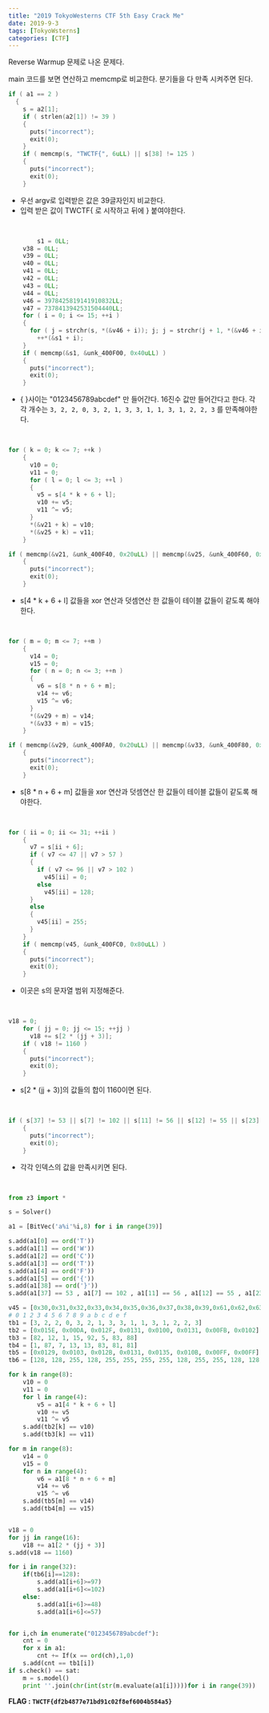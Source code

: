 ```yaml
---
title: "2019 TokyoWesterns CTF 5th Easy Crack Me"
date: 2019-9-3
tags: [TokyoWsterns]
categories: [CTF]
---
```


Reverse Warmup 문제로 나온 문제다. 

main 코드를 보면 연산하고 memcmp로 비교한다. 분기들을 다 만족 시켜주면 된다.

```c
if ( a1 == 2 )
  {
    s = a2[1];
    if ( strlen(a2[1]) != 39 )
    {
      puts("incorrect");
      exit(0);
    }
    if ( memcmp(s, "TWCTF{", 6uLL) || s[38] != 125 )
    {
      puts("incorrect");
      exit(0);
    }
```

* 우선 argv로 입력받은 값은 39글자인지 비교한다.
* 입력 받은 값이 TWCTF{ 로 시작하고 뒤에 } 붙여야한다.

<br />

```c
		s1 = 0LL;
    v38 = 0LL;
    v39 = 0LL;
    v40 = 0LL;
    v41 = 0LL;
    v42 = 0LL;
    v43 = 0LL;
    v44 = 0LL;
    v46 = 3978425819141910832LL;
    v47 = 7378413942531504440LL;
    for ( i = 0; i <= 15; ++i )
    {
      for ( j = strchr(s, *(&v46 + i)); j; j = strchr(j + 1, *(&v46 + i)) )
        ++*(&s1 + i);
    }
    if ( memcmp(&s1, &unk_400F00, 0x40uLL) )
    {
      puts("incorrect");
      exit(0);
    }
```

* { }사이는 "0123456789abcdef" 만 들어간다. 16진수 값만 들어간다고 한다. 각각 개수는 `3, 2, 2, 0, 3, 2, 1, 3, 3, 1, 1, 3, 1, 2, 2, 3` 를 만족해야한다. 

<br />

```c
for ( k = 0; k <= 7; ++k )
    {
      v10 = 0;
      v11 = 0;
      for ( l = 0; l <= 3; ++l )
      {
        v5 = s[4 * k + 6 + l];
        v10 += v5;
        v11 ^= v5;
      }
      *(&v21 + k) = v10;
      *(&v25 + k) = v11;
    }

if ( memcmp(&v21, &unk_400F40, 0x20uLL) || memcmp(&v25, &unk_400F60, 0x20uLL) )
    {
      puts("incorrect");
      exit(0);
    }
```

* s[4 * k + 6 + l] 값들을 xor 연산과 덧셈연산 한 값들이 테이블 값들이 같도록 해야한다.

<br />

```c
for ( m = 0; m <= 7; ++m )
    {
      v14 = 0;
      v15 = 0;
      for ( n = 0; n <= 3; ++n )
      {
        v6 = s[8 * n + 6 + m];
        v14 += v6;
        v15 ^= v6;
      }
      *(&v29 + m) = v14;
      *(&v33 + m) = v15;
    }

if ( memcmp(&v29, &unk_400FA0, 0x20uLL) || memcmp(&v33, &unk_400F80, 0x20uLL) )
    {
      puts("incorrect");
      exit(0);
    }
```

* s[8 * n + 6 + m] 값들을 xor 연산과 덧셈연산 한 값들이 테이블 값들이 같도록 해야한다.

<br />

```c
for ( ii = 0; ii <= 31; ++ii )
    {
      v7 = s[ii + 6];
      if ( v7 <= 47 || v7 > 57 )
      {
        if ( v7 <= 96 || v7 > 102 )
          v45[ii] = 0;
        else
          v45[ii] = 128;
      }
      else
      {
        v45[ii] = 255;
      }
    }
    if ( memcmp(v45, &unk_400FC0, 0x80uLL) )
    {
      puts("incorrect");
      exit(0);
    }
```

* 이곳은 s의 문자열 범위 지정해준다. 

<br />

```c
v18 = 0;
    for ( jj = 0; jj <= 15; ++jj )
      v18 += s[2 * (jj + 3)];
    if ( v18 != 1160 )
    {
      puts("incorrect");
      exit(0);
    }
```

* s[2 * (jj + 3)]의 값들의 합이 1160이면 된다.

<br />

```c
if ( s[37] != 53 || s[7] != 102 || s[11] != 56 || s[12] != 55 || s[23] != 50 || s[31] != 52 )
    {
      puts("incorrect");
      exit(0);
    }
```

* 각각 인덱스의 값을 만족시키면 된다.

<br />

```python
from z3 import * 

s = Solver()

a1 = [BitVec('a%i'%i,8) for i in range(39)]

s.add(a1[0] == ord('T'))
s.add(a1[1] == ord('W'))
s.add(a1[2] == ord('C'))
s.add(a1[3] == ord('T'))
s.add(a1[4] == ord('F'))
s.add(a1[5] == ord('{'))
s.add(a1[38] == ord('}'))
s.add(a1[37] == 53 , a1[7] == 102 , a1[11] == 56 , a1[12] == 55 , a1[23] == 50 , a1[31] == 52)

v45 = [0x30,0x31,0x32,0x33,0x34,0x35,0x36,0x37,0x38,0x39,0x61,0x62,0x63,0x64,0x65,0x66]
# 0 1 2 3 4 5 6 7 8 9 a b c d e f 
tb1 = [3, 2, 2, 0, 3, 2, 1, 3, 3, 1, 1, 3, 1, 2, 2, 3]
tb2 = [0x015E, 0x00DA, 0x012F, 0x0131, 0x0100, 0x0131, 0x00FB, 0x0102]
tb3 = [82, 12, 1, 15, 92, 5, 83, 88]
tb4 = [1, 87, 7, 13, 13, 83, 81, 81]
tb5 = [0x0129, 0x0103, 0x012B, 0x0131, 0x0135, 0x010B, 0x00FF, 0x00FF]
tb6 = [128, 128, 255, 128, 255, 255, 255, 255, 128, 255, 255, 128, 128, 255, 255, 128, 255, 255, 128, 255, 128, 128, 255, 255, 255, 255, 128, 255, 255, 255, 128, 255]

for k in range(8):
	v10 = 0
	v11 = 0
	for l in range(4):
		v5 = a1[4 * k + 6 + l]
		v10 += v5
		v11 ^= v5
	s.add(tb2[k] == v10)
	s.add(tb3[k] == v11)

for m in range(8):
	v14 = 0
	v15 = 0
	for n in range(4):
		v6 = a1[8 * n + 6 + m]
		v14 += v6
		v15 ^= v6
	s.add(tb5[m] == v14)
	s.add(tb4[m] == v15)


v18 = 0
for jj in range(16):
	v18 += a1[2 * (jj + 3)]
s.add(v18 == 1160)

for i in range(32):
    if(tb6[i]==128):
        s.add(a1[i+6]>=97)
        s.add(a1[i+6]<=102)
    else:
        s.add(a1[i+6]>=48)
        s.add(a1[i+6]<=57)


for i,ch in enumerate("0123456789abcdef"):
	cnt = 0
	for x in a1:
		cnt += If(x == ord(ch),1,0)
	s.add(cnt == tb1[i])
if s.check() == sat:
	m = s.model()
	print ''.join(chr(int(str(m.evaluate(a1[i]))))for i in range(39))
```

**FLAG : `TWCTF{df2b4877e71bd91c02f8ef6004b584a5}`**